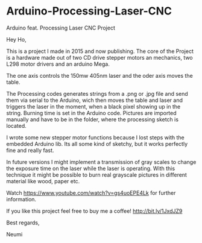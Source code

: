 # Arduino-Processing-Laser-CNC
Arduino feat. Processing Laser CNC Project


Hey Ho,

This is a project I made in 2015 and now publishing.
The core of the Project is a hardware made out of two CD drive stepper motors an mechanics, two L298 motor drivers and an arduino Mega.

The one axis controls the 150mw 405nm laser and the oder axis moves the table.

The Processing codes generates strings from a .png or .jpg file and send them via serial to the Arduino, wich then moves the table and laser and triggers the laser in the moment, when a black pixel showing up in the string.
Burning time is set in the Arduino code. Pictures are imported manually and have to be in the folder, where the processing sketch is located.

I wrote some new stepper motor functions because I lost steps with the embedded Arduino lib. Its all some kind of sketchy, but it works perfectly fine and really fast.

In future versions I might implement a transmission of gray scales to change the exposure time on the laser while the laser is operating. With this technique it might be possible to burn real grayscale pictures in different material like wood, paper etc.
 

Watch
https://www.youtube.com/watch?v=gs4uoEPE4Lk
for further information.

If you like this project feel free to buy me a coffee! http://bit.ly/1JxdJZ9

Best regards,

Neumi
